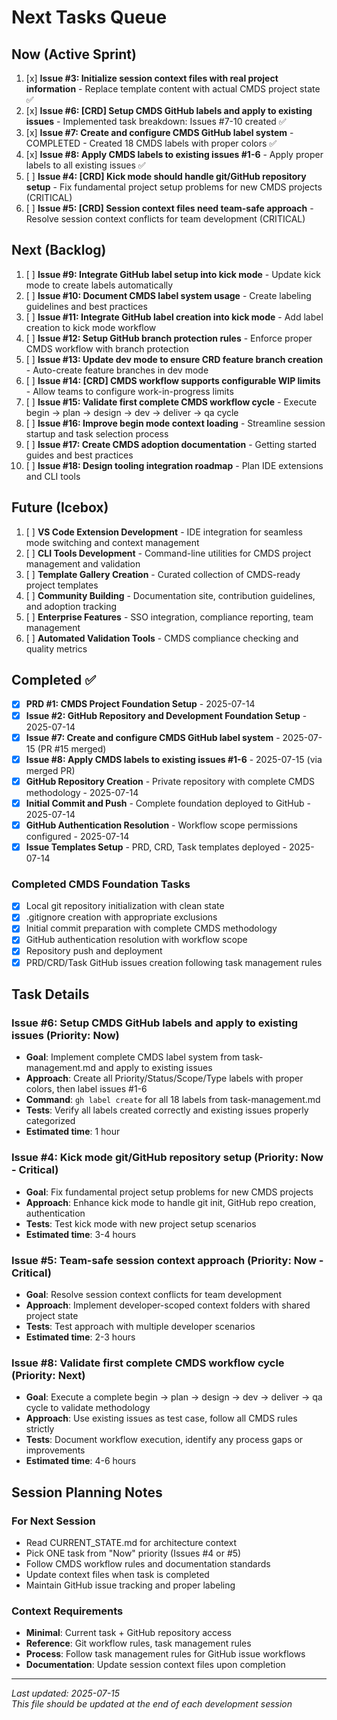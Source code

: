 # Next Tasks Queue

## Now (Active Sprint) 
1. [x] **Issue #3: Initialize session context files with real project information** - Replace template content with actual CMDS project state ✅
2. [x] **Issue #6: [CRD] Setup CMDS GitHub labels and apply to existing issues** - Implemented task breakdown: Issues #7-10 created ✅
3. [x] **Issue #7: Create and configure CMDS GitHub label system** - COMPLETED - Created 18 CMDS labels with proper colors ✅
4. [x] **Issue #8: Apply CMDS labels to existing issues #1-6** - Apply proper labels to all existing issues ✅
5. [ ] **Issue #4: [CRD] Kick mode should handle git/GitHub repository setup** - Fix fundamental project setup problems for new CMDS projects (CRITICAL)
6. [ ] **Issue #5: [CRD] Session context files need team-safe approach** - Resolve session context conflicts for team development (CRITICAL)

## Next (Backlog)
1. [ ] **Issue #9: Integrate GitHub label setup into kick mode** - Update kick mode to create labels automatically
2. [ ] **Issue #10: Document CMDS label system usage** - Create labeling guidelines and best practices
3. [ ] **Issue #11: Integrate GitHub label creation into kick mode** - Add label creation to kick mode workflow
4. [ ] **Issue #12: Setup GitHub branch protection rules** - Enforce proper CMDS workflow with branch protection
5. [ ] **Issue #13: Update dev mode to ensure CRD feature branch creation** - Auto-create feature branches in dev mode
6. [ ] **Issue #14: [CRD] CMDS workflow supports configurable WIP limits** - Allow teams to configure work-in-progress limits
7. [ ] **Issue #15: Validate first complete CMDS workflow cycle** - Execute begin → plan → design → dev → deliver → qa cycle  
8. [ ] **Issue #16: Improve begin mode context loading** - Streamline session startup and task selection process  
9. [ ] **Issue #17: Create CMDS adoption documentation** - Getting started guides and best practices
10. [ ] **Issue #18: Design tooling integration roadmap** - Plan IDE extensions and CLI tools

## Future (Icebox)
1. [ ] **VS Code Extension Development** - IDE integration for seamless mode switching and context management
2. [ ] **CLI Tools Development** - Command-line utilities for CMDS project management and validation
3. [ ] **Template Gallery Creation** - Curated collection of CMDS-ready project templates
4. [ ] **Community Building** - Documentation site, contribution guidelines, and adoption tracking
5. [ ] **Enterprise Features** - SSO integration, compliance reporting, team management
6. [ ] **Automated Validation Tools** - CMDS compliance checking and quality metrics

## Completed ✅
- [x] **PRD #1: CMDS Project Foundation Setup** - 2025-07-14
- [x] **Issue #2: GitHub Repository and Development Foundation Setup** - 2025-07-14
- [x] **Issue #7: Create and configure CMDS GitHub label system** - 2025-07-15 (PR #15 merged)
- [x] **Issue #8: Apply CMDS labels to existing issues #1-6** - 2025-07-15 (via merged PR)
- [x] **GitHub Repository Creation** - Private repository with complete CMDS methodology - 2025-07-14
- [x] **Initial Commit and Push** - Complete foundation deployed to GitHub - 2025-07-14
- [x] **GitHub Authentication Resolution** - Workflow scope permissions configured - 2025-07-14
- [x] **Issue Templates Setup** - PRD, CRD, Task templates deployed - 2025-07-14

### Completed CMDS Foundation Tasks
- [x] Local git repository initialization with clean state
- [x] .gitignore creation with appropriate exclusions
- [x] Initial commit preparation with complete CMDS methodology
- [x] GitHub authentication resolution with workflow scope
- [x] Repository push and deployment
- [x] PRD/CRD/Task GitHub issues creation following task management rules

## Task Details

### Issue #6: Setup CMDS GitHub labels and apply to existing issues (Priority: Now)
- **Goal**: Implement complete CMDS label system from task-management.md and apply to existing issues
- **Approach**: Create all Priority/Status/Scope/Type labels with proper colors, then label issues #1-6
- **Command**: `gh label create` for all 18 labels from task-management.md
- **Tests**: Verify all labels created correctly and existing issues properly categorized
- **Estimated time**: 1 hour

### Issue #4: Kick mode git/GitHub repository setup (Priority: Now - Critical)
- **Goal**: Fix fundamental project setup problems for new CMDS projects
- **Approach**: Enhance kick mode to handle git init, GitHub repo creation, authentication
- **Tests**: Test kick mode with new project setup scenarios
- **Estimated time**: 3-4 hours

### Issue #5: Team-safe session context approach (Priority: Now - Critical)
- **Goal**: Resolve session context conflicts for team development
- **Approach**: Implement developer-scoped context folders with shared project state
- **Tests**: Test approach with multiple developer scenarios
- **Estimated time**: 2-3 hours

### Issue #8: Validate first complete CMDS workflow cycle (Priority: Next)
- **Goal**: Execute a complete begin → plan → design → dev → deliver → qa cycle to validate methodology
- **Approach**: Use existing issues as test case, follow all CMDS rules strictly
- **Tests**: Document workflow execution, identify any process gaps or improvements
- **Estimated time**: 4-6 hours

## Session Planning Notes

### For Next Session
- Read CURRENT_STATE.md for architecture context
- Pick ONE task from "Now" priority (Issues #4 or #5)
- Follow CMDS workflow rules and documentation standards
- Update context files when task is completed
- Maintain GitHub issue tracking and proper labeling

### Context Requirements
- **Minimal**: Current task + GitHub repository access
- **Reference**: Git workflow rules, task management rules
- **Process**: Follow task management rules for GitHub issue workflows
- **Documentation**: Update session context files upon completion

---
*Last updated: 2025-07-15*  
*This file should be updated at the end of each development session*